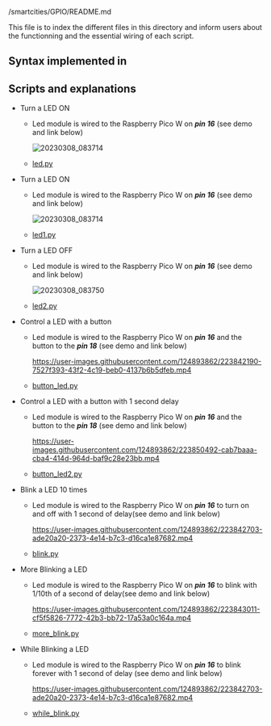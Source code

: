/smartcities/GPIO/README.md

This file is to index the different files in this directory and inform users about the functionning and the essential wiring of each script. 

## Syntax implemented in


## Scripts and explanations

* Turn a LED ON
  - Led module is wired to the Raspberry Pico W on ***pin 16*** (see demo and link below)
      
    ![20230308_083714](https://user-images.githubusercontent.com/124893862/223837715-153c06fe-cabd-41b8-896f-579fce2bceea.jpg)

  - [led.py](https://github.com/HEPL-Galhardo/smartcities/blob/main/GPIO/led.py)
  
* Turn a LED ON
  - Led module is wired to the Raspberry Pico W on ***pin 16*** (see demo and link below)
    
    ![20230308_083714](https://user-images.githubusercontent.com/124893862/223837715-153c06fe-cabd-41b8-896f-579fce2bceea.jpg)

    
  - [led1.py](https://github.com/HEPL-Galhardo/smartcities/blob/main/GPIO/led1.py)
 
* Turn a LED OFF
  - Led module is wired to the Raspberry Pico W on ***pin 16*** (see demo and link below)
 
    ![20230308_083750](https://user-images.githubusercontent.com/124893862/223839184-9c4354d2-c6d3-4d1a-83f7-65b7fe33d142.jpg)

  - [led2.py](https://github.com/HEPL-Galhardo/smartcities/blob/main/GPIO/led2.py)
  
* Control a LED with a button
  - Led module is wired to the Raspberry Pico W on ***pin 16*** and the button to the ***pin 18*** (see demo and link below)

    https://user-images.githubusercontent.com/124893862/223842190-7527f393-43f2-4c19-beb0-4137b6b5dfeb.mp4
  
  - [button_led.py](https://github.com/HEPL-Galhardo/smartcities/blob/main/GPIO/button_led.py)
  
* Control a LED with a button with 1 second delay
  - Led module is wired to the Raspberry Pico W on ***pin 16*** and the button to the ***pin 18*** (see demo and link below)

    https://user-images.githubusercontent.com/124893862/223850492-cab7baaa-cba4-414d-964d-baf9c28e23bb.mp4

  - [button_led2.py](https://github.com/HEPL-Galhardo/smartcities/blob/main/GPIO/button_led2.py)

* Blink a LED 10 times
  - Led module is wired to the Raspberry Pico W on ***pin 16*** to turn on and off with 1 second of delay(see demo and link below)
     
    https://user-images.githubusercontent.com/124893862/223842703-ade20a20-2373-4e14-b7c3-d16ca1e87682.mp4 
     
  - [blink.py](https://github.com/HEPL-Galhardo/smartcities/blob/main/GPIO/blink.py)

* More Blinking a LED
  - Led module is wired to the Raspberry Pico W on ***pin 16*** to blink with 1/10th of a second of delay(see demo and link below)
  
    https://user-images.githubusercontent.com/124893862/223843011-cf5f5826-7772-42b3-bb72-17a53a0c164a.mp4
  - [more_blink.py](https://github.com/HEPL-Galhardo/smartcities/blob/main/GPIO/more_blink.py)

* While Blinking a LED
  - Led module is wired to the Raspberry Pico W on ***pin 16*** to blink forever with 1 second of delay (see demo and link below)
 
    https://user-images.githubusercontent.com/124893862/223842703-ade20a20-2373-4e14-b7c3-d16ca1e87682.mp4 

  - [while_blink.py](https://github.com/HEPL-Galhardo/smartcities/blob/main/GPIO/while_blink.py)
